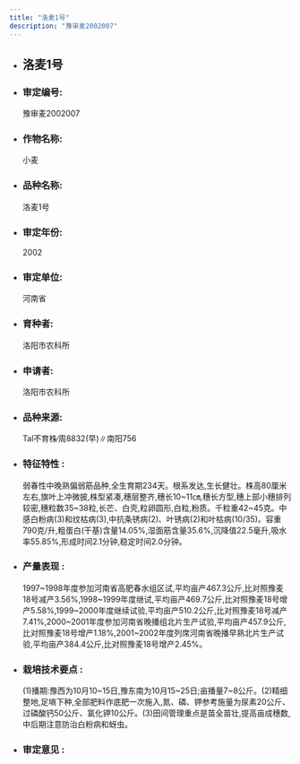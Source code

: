 ```yaml
---
title: "洛麦1号"
description: "豫审麦2002007"
---
```

* ## 洛麦1号
* ###  审定编号:  
   豫审麦2002007

*  ### 作物名称:  
   小麦

*   ###  品种名称: 
    洛麦1号

*   ### 审定年份: 
    2002

*   ### 审定单位:  
    河南省

*   ### 育种者:  
    洛阳市农科所

*   ### 申请者:  
    洛阳市农科所

*   ### 品种来源:  
    Tal不育株∕周8832(早)∥南阳756

*   ### 特征特性 : 
    弱春性中晚熟偏弱筋品种,全生育期234天。根系发达,生长健壮。株高80厘米左右,旗叶上冲微披,株型紧凑,穗层整齐,穗长10~11㎝,穗长方型,穗上部小穗排列较密,穗粒数35~38粒,长芒、白壳,粒卵圆形,白粒,粉质。千粒重42~45克。中感白粉病(3)和纹枯病(3),中抗条锈病(2)、叶锈病(2)和叶枯病(10/35)。容重790克/升,粗蛋白(干基)含量14.05%,湿面筋含量35.6%,沉降值22.5毫升,吸水率55.85%,形成时间2.1分钟,稳定时间2.0分钟。

*   ### 产量表现 : 
    1997~1998年度参加河南省高肥春水组区试,平均亩产467.3公斤,比对照豫麦18号减产3.56%,1998~1999年度继试,平均亩产469.7公斤,比对照豫麦18号增产5.58%,1999~2000年度继续试验,平均亩产510.2公斤,比对照豫麦18号减产7.41%,2000~2001年度参加河南省晚播组北片生产试验,平均亩产457.9公斤,比对照豫麦18号增产1.18%,2001~2002年度列席河南省晚播早熟北片生产试验,平均亩产384.4公斤,比对照豫麦18号增产2.45%。

*   ### 栽培技术要点 : 
    (1)播期:豫西为10月10~15日,豫东南为10月15~25日;亩播量7~8公斤。(2)精细整地,足墒下种,全部肥料作底肥一次施入,氮、磷、钾参考施量为尿素20公斤、过磷酸钙50公斤、氯化钾10公斤。(3)田间管理重点是苗全苗壮,提高亩成穗数,中后期注意防治白粉病和蚜虫。

*   ### 审定意见 : 
    
